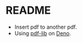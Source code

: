 # README

- Insert pdf to another pdf.
- Using [pdf-lib](https://github.com/Hopding/pdf-lib) on [Deno](https://deno.com/).

